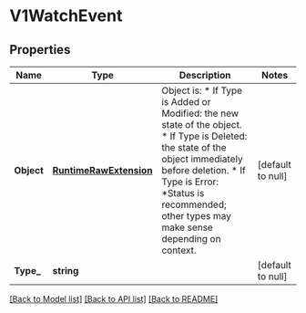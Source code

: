 # V1WatchEvent

## Properties
Name | Type | Description | Notes
------------ | ------------- | ------------- | -------------
**Object** | [**RuntimeRawExtension**](runtime.RawExtension.md) | Object is:  * If Type is Added or Modified: the new state of the object.  * If Type is Deleted: the state of the object immediately before deletion.  * If Type is Error: *Status is recommended; other types may make sense    depending on context. | [default to null]
**Type_** | **string** |  | [default to null]

[[Back to Model list]](../README.md#documentation-for-models) [[Back to API list]](../README.md#documentation-for-api-endpoints) [[Back to README]](../README.md)


